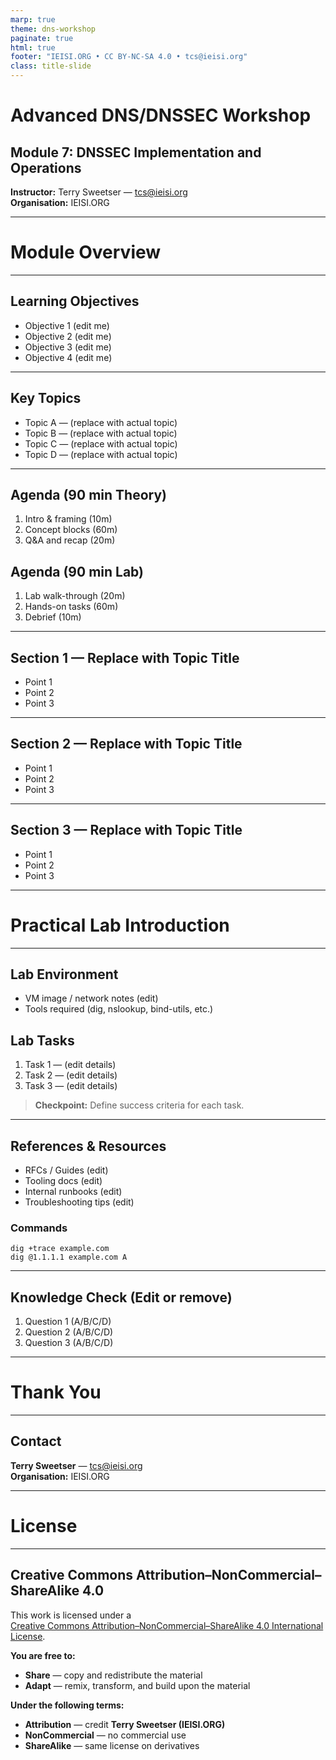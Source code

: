 ```yaml
---
marp: true
theme: dns-workshop
paginate: true
html: true
footer: "IEISI.ORG • CC BY-NC-SA 4.0 • tcs@ieisi.org"
class: title-slide
---
```


# Advanced DNS/DNSSEC Workshop
## Module 7: DNSSEC Implementation and Operations

**Instructor:** Terry Sweetser — <tcs@ieisi.org>  
**Organisation:** IEISI.ORG

---
<!-- class: section-divider -->
# Module Overview

---
<!-- _class: dense -->
## Learning Objectives

- Objective 1 (edit me)
- Objective 2 (edit me)
- Objective 3 (edit me)
- Objective 4 (edit me)

---
<!-- _class: dense -->
## Key Topics

- Topic A — (replace with actual topic)
- Topic B — (replace with actual topic)
- Topic C — (replace with actual topic)
- Topic D — (replace with actual topic)

---
<!-- _class: compact-list -->
## Agenda (90 min Theory)

1. Intro & framing (10m)  
2. Concept blocks (60m)  
3. Q&A and recap (20m)

## Agenda (90 min Lab)

1. Lab walk-through (20m)  
2. Hands-on tasks (60m)  
3. Debrief (10m)

---
<!-- _class: dense -->
## Section 1 — Replace with Topic Title

- Point 1
- Point 2
- Point 3

---
<!-- _class: dense -->
## Section 2 — Replace with Topic Title

- Point 1
- Point 2
- Point 3

---
<!-- _class: dense -->
## Section 3 — Replace with Topic Title

- Point 1
- Point 2
- Point 3

---
<!-- _class: lab-intro -->
# Practical Lab Introduction

---
<!-- _class: dense -->
## Lab Environment

- VM image / network notes (edit)
- Tools required (dig, nslookup, bind-utils, etc.)

## Lab Tasks

1. Task 1 — (edit details)  
2. Task 2 — (edit details)  
3. Task 3 — (edit details)

> **Checkpoint:** Define success criteria for each task.

---
<!-- _class: dense grid-2 -->
## References & Resources

- RFCs / Guides (edit)
- Tooling docs (edit)
- Internal runbooks (edit)
- Troubleshooting tips (edit)

<div class="panel">
<h3>Commands</h3>
<pre><code>dig +trace example.com
dig @1.1.1.1 example.com A
</code></pre>
</div>

---
<!-- _class: dense -->
## Knowledge Check (Edit or remove)

1. Question 1 (A/B/C/D)
2. Question 2 (A/B/C/D)
3. Question 3 (A/B/C/D)

---
<!-- _class: section-divider -->
# Thank You

---
<!-- _class: dense -->
## Contact

**Terry Sweetser** — <tcs@ieisi.org>  
**Organisation:** IEISI.ORG

---
<!-- _class: section-divider -->
# License

---
<!-- _class: dense -->
## Creative Commons Attribution–NonCommercial–ShareAlike 4.0

This work is licensed under a  
[Creative Commons Attribution–NonCommercial–ShareAlike 4.0 International License](https://creativecommons.org/licenses/by-nc-sa/4.0/).

**You are free to:**
- **Share** — copy and redistribute the material
- **Adapt** — remix, transform, and build upon the material

**Under the following terms:**
- **Attribution** — credit **Terry Sweetser (IEISI.ORG)**
- **NonCommercial** — no commercial use
- **ShareAlike** — same license on derivatives

